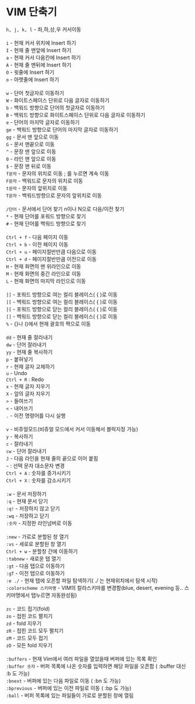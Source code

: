 # VIM 단축기

`h, j, k, l` - 좌,하,상,우 커서이동<br/>
<br/>
`i` - 현재 커서 위치에 Insert 하기<br/>
`I` - 현재 줄 맨앞에 Insert 하기<br/>
`a` - 현재 커서 다음칸에 Insert 하기<br/>
`A` - 현재 줄 맨뒤에 Insert 하기<br/>
`O` - 윗줄에 Insert 하기<br/>
`o` - 아랫줄에 Insert 하기<br/>
<br/>
`w` - 단어 첫글자로 이동하기<br/>
`W` - 화이트스페이스 단위로 다음 글자로 이동하기<br/>
`b` - 백워드 방향으로 단어의 첫글자로 이동하기<br/>
`B` - 백워드 방향으로 화이트스페이스 단위로 다음 글자로 이동하기<br/>
`e` - 단어의 마지막 글자로 이동하기<br/>
`ge` - 백워드 방향으로 단어의 마지막 글자로 이동하기<br/>
`gg` - 문서 맨 앞으로 이동<br/>
`G` - 문서 맨끝으로 이동<br/>
`^` - 문장 맨 앞으로 이동<br/>
`0` - 라인 맨 앞으로 이동<br/>
`$` - 문장 맨 뒤로 이동<br/>
`f문자` - 문자의 위치로 이동 ; 를 누르면 계속 이동<br/>
`F문자` - 백워드로 문자의 위치로 이동<br/>
`t문자` - 문자의 앞위치로 이동 <br/>
`T문자` - 백워드방향으로 문자의 앞위치로 이동<br/>
<br/>
`/단어` - 문서에서 단어 찾기 n이나 N으로 다음/이전 찾기<br/>
`*` - 현재 단어를 포워드 방향으로 찾기<br/>
`#` - 현재 단어를 백워드 방향으로 찾기<br/>
<br/>
`Ctrl + f` - 다음 페이지 이동<br/>
`Ctrl + b` - 이전 페이지 이동<br/>
`Ctrl + u` - 페이지절반만큼 다음으로 이동<br/>
`Ctrl + d` - 페이지절반만큼 이전으로 이동<br/>
`H` - 현재 화면의 맨 위라인으로 이동<br/>
`M` - 현재 화면의 중간 라인으로 이동<br/>
`L` - 현재 화면의 마지막 라인으로 이동<br/>
<br/>
`]]` - 포워드 방향으로 여는 컬리 블레이스( { )로 이동<br/>
`[[` - 백워드 방향으로 여는 컬리 블레이스( { )로 이동<br/>
`][` - 포워드 방향으로 닫는 컬리 블레이스( { )로 이동<br/>
`[]` - 백워드 방향으로 닫는 컬리 블레이스( { )로 이동<br/>
`%` - {}나 ()에서 현재 괄호의 짝으로 이동<br/>
<br/>
`dd` - 현재 줄 잘라내기<br/>
`dw` - 단어 잘라내기<br/>
`yy` - 현재 줄 복사하기<br/>
`p` - 붙혀넣기<br/>
`r` - 현재 글자 교체하기<br/>
`u` - Undo<br/>
`Ctrl + R` : Redo<br/>
`x` - 현재 글자 지우기<br/>
`X` - 앞의 글자 지우기<br/>
`>` - 들여쓰기<br/>
`<` - 내어쓰기<br/>
`.` - 이전 명령어를 다시 실행<br/>
<br/>
`v` - 비쥬얼모드(비쥬얼 모드에서 커서 이동해서 블럭지정 가능)<br/>
`y` - 복사하기<br/>
`c` - 잘라내기<br/>
`cw` - 단어 잘라내기<br/>
`J` - 다음 라인을 현재 줄의 끝으로 이어 붙힘<br/>
`~` : 선택 문자 대소문자 변경<br/>
`Ctrl + A` : 숫자를 증가시키기<br/>
`Ctrl + X` : 숫자를 감소시키기<br/>
<br/>
`:w` - 문서 저장하기<br/>
`:q` - 현재 문서 닫기<br/>
`:q!` - 저장하지 않고 닫기<br/>
`:wq` - 저장하고 닫기<br/>
`:숫자` - 지정한 라인넘버로 이동<br/>
<br/>
`:new` - 가로로 분할된 창 열기<br/>
`:vs` - 세로로 분할된 창 열기<br/>
`Ctrl + w` - 분할창 간에 이동하기<br/>
`:tabnew` - 새로운 탭 열기<br/>
`:gt` - 다음 탭으로 이동하기<br/>
`:gT` - 이전 탭으로 이동하기<br/>
`:e ./` - 현재 탭에 오픈할 파일 탐색하기( ./ 는 현재위치에서 탐색 시작)<br/>
`:colorscheme 스키마명` - VIM의 칼라스키마를 변경함(blue, desert, evening 등.. 스키마명에서 탭누르면 자동완성됨)<br/>
<br/>
`zc` - 코드 접기(fold)<br/>
`zo` - 접힌 코드 펼치기<br/>
`zd` - fold 지우기<br/>
`zR` - 접힌 코드 모두 펼치기<br/>
`zM` - 코드 모두 접기<br/>
`zD` - 모든 fold 지우기<br/>
<br/>
`:buffers` - 현재 Vim에서 여러 파일을 열었을때 버퍼에 있는 목록 확인<br/>
`:buffer 숫자` - 버퍼 목록에 나온 숫자를 입력하면 해당 파일을 오픈함 ( :buffer 대신 :b 도 가능)<br/>
`:bnext` - 버퍼에 있는 다음 파일로 이동 ( :bn 도 가능)<br/>
`:bprevious` - 버퍼에 있는 이전 파일로 이동 ( :bp 도 가능)<br/>
`:ball` - 버퍼 목록에 있는 파일들이 가로로 분할된 창에 열림<br/>
